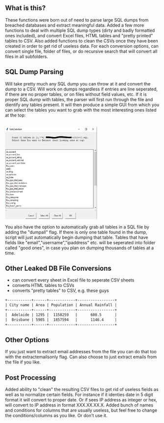 What is this?
-------------
These functions were born out of need to parse large SQL dumps from breached databases and extract meaningful data. Added a few more functions to deal with multiple SQL dump types (dirty and badly formatted ones included), and convert Excel files, HTML tables and "pretty printed" tables to CSV. Also added functions to clean the CSVs once they have been created in order to get rid of useless data.
For each conversion options, can convert single file, folder of files, or do recursive search that will convert all files in all subfolders.

SQL Dump Parsing
-------------
Will take pretty much any SQL dump you can throw at it and convert the dump to a CSV. Will work on dumps regardless if entries are line seperated, if there are no proper tables, or on files without field values, etc.
If it is proper SQL dump with tables, the parser will first run through the file and dientify any tables present. It will then produce a simple GUI from which you can select the tables you want to grab with the most interesting ones listed at the top:
<pre><code> <br><img src="./window.JPG" width="300" height="300" /></code></pre>

<p>You also have the option to automatically grab all tables in a SQL file by adding the "dumpall" flag. If there is only one table found in the dump, script will just automatically begin dumping that table. 
Tables that have fields like "email","username","ipaddress" etc. will be seperated into folder called "good ones", in case you plan on dumping thousands of tables at a time.

Other Leaked DB File Conversions
-------------
* can convert every sheet in Excel file to seperate CSV sheets
* converts HTML tables to CSVs
* converts "pretty tables" to CSV, e.g. these guys
```
+-----------+------+------------+-----------------+
| City name | Area | Population | Annual Rainfall |
+-----------+------+------------+-----------------+
|  Adelaide | 1295 |  1158259   |      600.5      |
|  Brisbane | 5905 |  1857594   |      1146.4     |
+-----------+------+------------+-----------------+
```

Other Options
-------------
If you just want to extract email addresses from the file you can do that too with the extractemailsonly flag.
Can also choose to just extract emails from the file if you like.

Post Processing
-------------
Added ability to "clean" the resulting CSV files to get rid of useless fields as well as to normalize certain fields. For instance if it identies date in 5 digit format it will convert to proper date. Or if sees IP address as integer or hex, will convert to IP address in format XXX.XX.XX.X.
Added bunch of names and conditions for columns that are usually useless, but feel free to change the conditions/columns as you like. Or don't use it.

